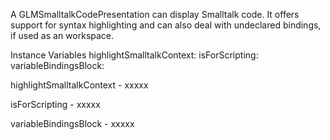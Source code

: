 A GLMSmalltalkCodePresentation can display Smalltalk code. It offers support for syntax highlighting and can also deal with undeclared bindings, if used as an workspace.

Instance Variables
	highlightSmalltalkContext:		<Object>
	isForScripting:		<Object>
	variableBindingsBlock:		<Object>

highlightSmalltalkContext
	- xxxxx

isForScripting
	- xxxxx

variableBindingsBlock
	- xxxxx
